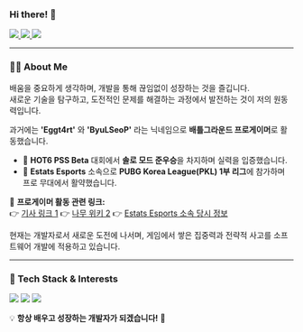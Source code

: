 ### Hi there! 👋  
 
<p align="left">
  <a href="https://github.com/SINHEESEOP">
    <img src="https://hits.seeyoufarm.com/api/count/incr/badge.svg?url=https://github.com/SINHEESEOP&count_bg=%2333CC33&title_bg=%23222222&icon=github.svg&icon_color=%23FFFFFF&title=hits&edge_flat=false"/>
  </a>
  <a href="https://your-tech-blog-link.com">
    <img src="https://img.shields.io/badge/GitHub-Tech%20Blog-black?logo=github"/>
  </a>
  <a href="https://github.com/SINHEESEOP">
    <img src="https://img.shields.io/github/followers/SINHEESEOP?style=social"/>
  </a>
</p>

---

### **👨‍💻 About Me**  
배움을 중요하게 생각하며, 개발을 통해 끊임없이 성장하는 것을 즐깁니다.  
새로운 기술을 탐구하고, 도전적인 문제를 해결하는 과정에서 발전하는 것이 저의 원동력입니다.  

과거에는 **'Eggt4rt'** 와 **'ByuLSeoP'** 라는 닉네임으로 **배틀그라운드 프로게이머**로 활동했습니다.  
- 🎯 **HOT6 PSS Beta** 대회에서 **솔로 모드 준우승**을 차지하며 실력을 입증했습니다.  
- 🎯 **Estats Esports** 소속으로 **PUBG Korea League(PKL) 1부 리그**에 참가하며 프로 무대에서 활약했습니다.  

🔗 **프로게이머 활동 관련 링크:**  
👉 [기사 링크 1](https://search.naver.com/search.naver?ssc=tab.news.all&where=news&sm=tab_jum&query=eggt4rt)
👉 [나무 위키 2](https://namu.wiki/w/Guters) 
👉 [Estats Esports 소속 당시 정보](https://namu.wiki/w/E-STATS%20Esports/%EB%B0%B0%ED%8B%80%EA%B7%B8%EB%9D%BC%EC%9A%B4%EB%93%9C)  

현재는 개발자로서 새로운 도전에 나서며, 게임에서 쌓은 집중력과 전략적 사고를 소프트웨어 개발에 적용하고 있습니다.

---

### **🚀 Tech Stack & Interests**  
<p align="left">
  <img src="https://img.shields.io/badge/-Java-007396?style=flat&logo=java&logoColor=white"/>
  <img src="https://img.shields.io/badge/-C-00599C?style=flat&logo=c&logoColor=white"/>
  <img src="https://img.shields.io/badge/-AI-FF6F00?style=flat&logo=artstation&logoColor=white"/>
</p>

💡 **항상 배우고 성장하는 개발자가 되겠습니다!** 🚀
